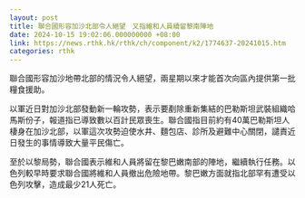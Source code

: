 ```yaml
---
layout: post
title: 聯合國形容加沙北部令人絕望　又指維和人員續留黎南陣地
date: 2024-10-15 19:02:06.000000000 +08:00
link: https://news.rthk.hk/rthk/ch/component/k2/1774637-20241015.htm
categories: rthk
---
```


聯合國形容加沙地帶北部的情況令人絕望，兩星期以來才能首次向區內提供第一批糧食援助。

以軍近日對加沙北部發動新一輪攻勢，表示要剷除重新集結的巴勒斯坦武裝組織哈馬斯份子，報道指已導致數以百計民眾喪生。聯合國指目前約有40萬巴勒斯坦人棲身在加沙北部，以軍這次攻勢迫使水井、麵包店、診所及避難中心關閉，譴責近日發生的事情導致大量平民傷亡。

至於以黎局勢，聯合國表示維和人員將留在黎巴嫩南部的陣地，繼續執行任務。以色列較早時要求聯合國將維和人員撤出危險地帶。黎巴嫩方面就指北部罕有遭受以色列攻擊，造成最少21人死亡。
